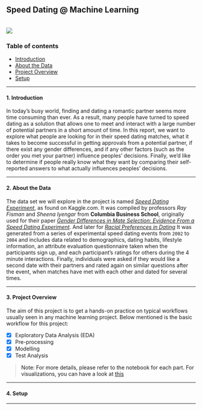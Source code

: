 ## Speed Dating @ Machine Learning

</br>

<div>
  <a href="https://open.vscode.dev/mohammadzainabbas/Speed-Dating-ML" target="_blank" style="cursor: pointer;"> 
    <img src="https://open.vscode.dev/badges/open-in-vscode.svg" style="cursor: pointer;"/>
  </a>
</div>

### Table of contents

- [Introduction](#introduction)
- [About the Data](#about-the-data)
- [Project Overview](#project-overview)
- [Setup](#setup)

---

<a id="introduction" />

#### 1. Introduction

In today’s busy world, finding and dating a romantic partner seems more time consuming than ever. As a result, many people have turned to speed dating as a solution that allows one to meet and interact with a large number of potential partners in a short amount of time. In this report, we want to explore what people are looking for in their speed dating matches, what it takes to become successful in getting approvals from a potential partner, if there exist any gender differences, and if any other factors (such as the order you met your partner) influence peoples’ decisions. Finally, we’d like to determine if people really know what they want by comparing their self-reported answers to what actually influences peoples’ decisions.

---

<a id="about-the-data" />

#### 2. About the Data

The data set we will explore in the project is named [_Speed Dating Experiment_](https://www.kaggle.com/datasets/annavictoria/speed-dating-experiment), as found on Kaggle.com. It was compiled by professors _Ray Fisman_ and _Sheena Iyengar_ from __Columbia Business School__, originally used for their paper [_Gender Differences in Mate Selection: Evidence From a Speed Dating Experiment_](http://www.stat.columbia.edu/~gelman/stuff_for_blog/sheena.pdf). And later for [_Racial Preferences in Dating_](https://www.mit.edu/~6.s085/papers/racialPreferences.pdf) It was generated from a series of experimental speed dating events from `2002` to `2004` and includes data related to demographics, dating habits, lifestyle information, an attribute evaluation questionnaire taken when the participants sign up, and each participant’s ratings for others during the 4 minute interactions. Finally, individuals were asked if they would like a second date with their partners and rated again on similar questions after the event, when matches have met with each other and dated for several times.

---

<a id="project-overview" />

#### 3. Project Overview

The aim of this project is to get a hands-on practice on typical workflows usually seen in any machine learning project. Below mentioned is the basic workflow for this project:

- [x] Exploratory Data Analysis (EDA)
- [x] Pre-processing
- [x] Modelling
- [x] Test Analysis

> Note: For more details, please refer to the notebook for each part. For visualizations, you can have a look at [this](https://www.python-graph-gallery.com/)

---

<a id="setup" />

#### 4. Setup



---
